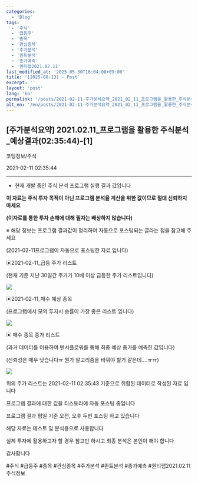 ```yaml
---
categories:
  - 'Blog'
tags:
  - '주식'
  - '급등주'
  - '종목'
  - '관심종목'
  - '주가분석'
  - '퀸트분석'
  - '종가예측'
  - '퀀티랩2021.02.11'
last_modified_at: '2025-05-30T16:04:08+09:00'
title: '[2025-08-13] - Post'
excerpt: ''
layout: 'post'
lang: 'ko'
permalink: '/posts/2021-02-11-주가분석요약_2021_02_11_프로그램을_활용한_주식분석_예상결과_02_35_44_1/'
alt_en: '/en/posts/2021-02-11-주가분석요약_2021_02_11_프로그램을_활용한_주식분석_예상결과_02_35_44_1/'
---
```


## [주가분석요약] 2021.02.11_프로그램을 활용한 주식분석_예상결과(02:35:44)-[1]

코딩정보/주식

2021-02-11 02:35:44

* * *

* 현재 개발 중인 주식 분석 프로그램 실행 결과 값입니다

**이 자료는 주식 투자 목적이 아닌 프로그램 분석율 계산을 위한 값이므로 절대 신뢰하지 마세요**

**(이자료를 통한 투자 손해에 대해 필자는 배상하지 않습니다)**

※ 해당 정보는 프로그램 결과값이 정리하여 자동으로 포스팅되는 글라는 점을 참고해 주세요

(2021-02-11프로그램이 자동으로 포스팅한 자료 입니다)

▣2021-02-11_급등 주가 리스트

(현재 기준 지난 30일간 주가가 10배 이상 급등한 주가 리스트입니다)

![](/assets/images/주가분석요약_2021_02_11_프로그램을_활용한_주식분석_예상결과_02_35_44_1/skyloket_list.png)

▣2021-02-11_매수 예상 종목

(프로그램에서 모의 투자시 승률이 가장 좋은 리스트 입니다)

![](/assets/images/주가분석요약_2021_02_11_프로그램을_활용한_주식분석_예상결과_02_35_44_1/buy_list.png)

▣ 매수 종목 종가 리스트

(과거 데이터를 이용하여 텐서플로워를 통해 최종 예상 종가를 예측한 값입니다)

(신뢰성은 매우 낮습니다ㅠ 뭔가 알고리즘을 바꿔야 할거 같은데....ㅠㅠ)

![](/assets/images/주가분석요약_2021_02_11_프로그램을_활용한_주식분석_예상결과_02_35_44_1/stockclose_list.png)

위의 주가 리스트는 2021-02-11 02:35:43 기준으로 취합된 데이터로 작성된 자료 입니다

프로그램 결과에 대한 값을 티스토리에 자동 포스팅 중입니다

프로그램 결과 평일 기준 오전, 오후 두번 포스팅 하고 있습니다

해당 자료는 테스트 및 분석용으로 사용합니다

실제 투자에 활용하고자 할 경우 참고만 하시고 최종 분석은 본인이 해야 합니다

감사합니다

  

#주식 #급등주 #종목 #관심종목 #주가분석 #퀸트분석 #종가예측 #퀀티랩2021.02.11 주식정보

